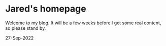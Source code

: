 # Jared's homepage

Welcome to my blog.   It will be a few weeks before I get some real content, so please stand by. 

27-Sep-2022

